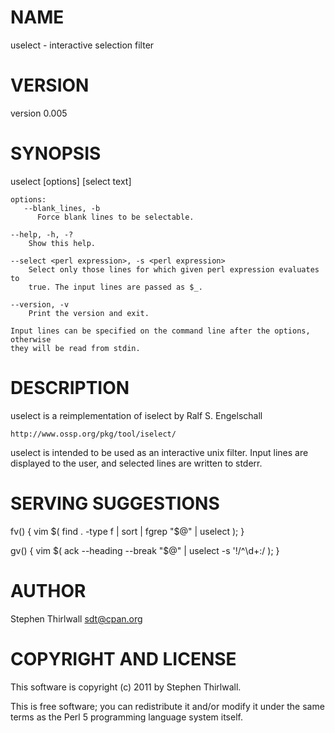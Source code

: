 # NAME

uselect - interactive selection filter

# VERSION

version 0.005

# SYNOPSIS

uselect [options] [select text]

    options:
       --blank_lines, -b
          Force blank lines to be selectable.

    --help, -h, -?
        Show this help.

    --select <perl expression>, -s <perl expression>
        Select only those lines for which given perl expression evaluates to
        true. The input lines are passed as $_.

    --version, -v
        Print the version and exit.

    Input lines can be specified on the command line after the options, otherwise
    they will be read from stdin.

# DESCRIPTION

uselect is a reimplementation of iselect by Ralf S. Engelschall

    http://www.ossp.org/pkg/tool/iselect/

uselect is intended to be used as an interactive unix filter. Input lines are
displayed to the user, and selected lines are written to stderr.

# SERVING SUGGESTIONS

fv() { vim $( find . -type f | sort | fgrep "$@" | uselect ); }

gv() { vim $( ack --heading --break "$@" | uselect -s '!/^\d+:/ ); }

# AUTHOR

Stephen Thirlwall <sdt@cpan.org>

# COPYRIGHT AND LICENSE

This software is copyright (c) 2011 by Stephen Thirlwall.

This is free software; you can redistribute it and/or modify it under
the same terms as the Perl 5 programming language system itself.